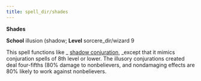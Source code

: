 ```yaml
---
title: spell_dir/shades
---
```

 **Shades**

**School** illusion (shadow; **Level** sorcere_dir/wizard 9

This spell functions like _ [shadow conjuration](shadowConjuration#_shadow-conjuration), _except that it mimics conjuration spells of 8th level or lower. The illusory conjurations created deal four-fifths (80% damage to nonbelievers, and nondamaging effects are 80% likely to work against nonbelievers.

